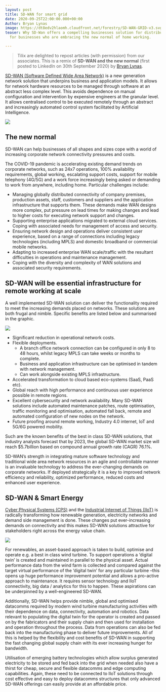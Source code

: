 ```yaml
---
layout: post
title: SD-WAN for smart grid
date: 2020-09-25T22:00:00.000+00:00
Author: Bryan Lynas
image: https://dt8edv2hlaomh.cloudfront.net/forestry/SD-WAN-GRID-v3.svg
teaser: Why SD-Wan offers a compelling businesses solution for distributed grid and
  for businesses who are embracing the new normal of home working.

---
```

> Tilix are delighted to repost articles (with permission) from our associates.  This is a remix of **SD-WAN and the new normal** (first posted to LinkedIn on 30th September 2020) by [Bryan Lynas](https://www.linkedin.com/in/brian-lynas-a283031/).

[SD-WAN (Software Defined Wide Area Network)](https://en.wikipedia.org/wiki/SD-WAN) is a new generation network solution that underpins business and application models. It allows for network hardware resources to be managed through software at an abstract less complex level. This avoids dependence on manual configuration and intervention by expensive engineers at the granular level. It allows centralised control to be executed remotely through an abstract and increasingly automated control system facilitated by Artificial Intelligence.

![](https://dt8edv2hlaomh.cloudfront.net/forestry/SD-WAN-Comparison.svg)

## The new normal

SD-WAN can help businesses of all shapes and sizes cope with a world of increasing corporate network connectivity pressures and costs.

The COVID-19 pandemic is accelerating existing demand trends on corporate networks, such as 24x7 operations, 100% availability requirements, global working, escalating support costs, support for mobile telephony (4G/5G) and a work force increasingly being asked or demanding to work from anywhere, including home. Particular challenges include:

* Managing globally distributed connectivity of company premises, production assets, staff, customers and suppliers and the application infrastructure that supports them. These demands make WAN designs more complex, put pressure on lead times for making changes and lead to higher costs for executing network support and changes.
* Supporting enterprise applications migrated to external cloud services. Coping with associated needs for management of access and security.
* Ensuring network design and operations deliver consistent user experience, based on a range of connections including legacy technologies (including MPLS) and domestic broadband or commercial mobile networks.
* Adapting to increased enterprise WAN scale/traffic with the resultant difficulties in operations and maintenance management.
* Coping with the diversity and complexity of WAN solutions and associated security requirements.

## SD-WAN will be essential infrastructure for remote working at scale

A well implemented SD-WAN solution can deliver the functionality required to meet the increasing demands placed on networks. These solutions are both frugal and nimble. Specific benefits are listed below and summarised in the graphic.

![](https://dt8edv2hlaomh.cloudfront.net/forestry/SD-WAN.svg)

* Significant reduction in operational network costs.
* Flexible deployments.
  * A branch office network connection can be configured in only 8 to 48 hours, whilst legacy MPLS can take weeks or months to complete.
  * Business and application infrastructure can be optimised in tandem with network management.
  * Can work alongside existing MPLS infrastructure.
* Accelerated transformation to cloud based eco-systems (SaaS, PaaS etc).
* Global reach with high performance and continuous user experience possible in remote regions.
* Excellent cybersecurity and network availability.  Many SD-WAN solutions include automated maintenance patches, route optimisation, traffic monitoring and optimisation, automated fall back, remote and automated configuration of new nodes on the network.
* Future proofing around remote working, Industry 4.0 internet, IoT and 5G/6G powered mobility.

Such are the known benefits of the best in class SD-WAN solutions, that industry analysts forecast that by 2023, the global SD-WAN market size will reach $5.7billion based on compound annual growth rate (CAGR) 76.1%.

SD-WAN’s strength in integrating mature software technology and traditional wide area network resources in an agile and controllable manner is an invaluable technology to address the ever-changing demands on corporate networks. If deployed strategically it is a key to improved network efficiency and reliability, optimized performance, reduced costs and enhanced user experience.

## SD-WAN & Smart Energy

[Cyber Physical Systems (CPS)](https://en.wikipedia.org/wiki/Cyber-physical_system) and the [Industrial Internet of Things (IIoT)](https://en.wikipedia.org/wiki/Industrial_internet_of_things) is radically transforming how renewable generation, electricity networks and demand side management is done. These changes put ever-increasing demands on connectivity and this makes SD-WAN solutions attractive for stakeholders right across the energy value chain.

![](https://dt8edv2hlaomh.cloudfront.net/forestry/SD-WAN-GRID-v3.svg)

For renewables, an asset-based approach is taken to build, optimise and operate e.g. a best in class wind turbine. To support operations a ‘digital twin’ is created and maintained in parallel to the physical asset. Actual performance data from the wind farm is collected and compared against the target virtual performance of the ‘digital twin’ for any particular turbine –this opens up huge performance improvement potential and allows a pro-active approach to maintenance. It requires sensor technology and IIoT connectivity, big data / analytics for this to happen. These aspirations can be underpinned by a well-engineered SD-WAN.

Additionally, SD-WAN helps provide nimble, global and optimised datacomms required by modern wind turbine manufacturing activities with their dependence on data, connectivity, automation and robotics. Data relevant to populating the digital twin for the operator is created and passed on by the fabricators and their supply chain and then used for installation and operation throughout the process. Data from operations can also be fed back into the manufacturing phase to deliver future improvements. All of this is helped by the flexibility and cost benefits of SD-WAN in supporting the fast changing global supply chain with its ever increasing hunger for bandwidth.

Utilisation of emerging battery technologies which allow surplus generated electricity to be stored and fed back into the grid when needed also have a thirst for cheap, secure and flexible datacomms and edge computing capabilities. Again, these need to be connected to IIoT solutions through cost effective and easy to deploy datacomms structures that only advanced SD-WAN offerings can easily provide at an affordable price.